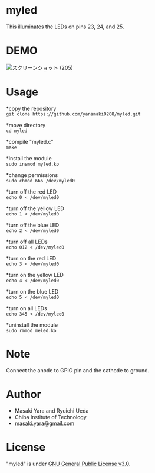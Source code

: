 # myled

This illuminates the LEDs on pins 23, 24, and 25.

# DEMO
![スクリーンショット (205)](https://user-images.githubusercontent.com/66021066/101281667-a7761580-3813-11eb-90ee-68251cc51d07.png)

# Usage

*copy the repository  
`git clone https://github.com/yanamaki0208/myled.git`  

*move directory  
`cd myled`  

*compile "myled.c"  
`make`  

*install the module  
`sudo insmod myled.ko`  

*change permissions  
`sudo chmod 666 /dev/myled0`    


*turn off the red LED  
`echo 0 < /dev/myled0`  

*turn off the yellow LED  
`echo 1 < /dev/myled0`

*turn off the blue LED  
`echo 2 < /dev/myled0`  

*turn off all LEDs  
`echo 012 < /dev/myled0`    


*turn on the red LED  
`echo 3 < /dev/myled0`  

*turn on the yellow LED  
`echo 4 < /dev/myled0`  

*turn on the blue LED  
`echo 5 < /dev/myled0`

*turn on all LEDs  
`echo 345 < /dev/myled0`  

*uninstall the module   
`sudo rmmod meled.ko`  

# Note
Connect the anode to GPIO pin and the cathode to ground.

# Author

* Masaki Yara and Ryuichi Ueda  
* Chiba Institute of Technology  
* masaki.yara@gmail.com  

# License

"myled" is under [GNU General Public License v3.0](https://ja.wikipedia.org/wiki/GNU_General_Public_License#%E3%83%90%E3%83%BC%E3%82%B8%E3%83%A7%E3%83%B33).
